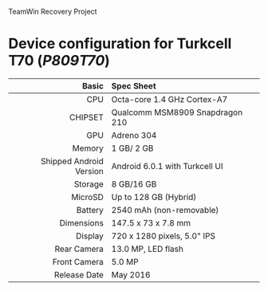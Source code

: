 TeamWin Recovery Project

Device configuration for Turkcell T70 (_P809T70_)
=====================================================

Basic   | Spec Sheet
-------:|:-------------------------
CPU     | Octa-core 1.4 GHz Cortex-A7
CHIPSET | Qualcomm MSM8909 Snapdragon 210
GPU     | Adreno 304
Memory  | 1 GB/ 2 GB
Shipped Android Version | Android 6.0.1 with Turkcell UI
Storage | 8 GB/16 GB
MicroSD | Up to 128 GB (Hybrid)
Battery | 2540 mAh (non-removable)
Dimensions | 147.5 x 73 x 7.8 mm
Display | 720 x 1280 pixels, 5.0" IPS
Rear Camera  | 13.0 MP, LED flash
Front Camera | 5.0 MP
Release Date | May 2016
